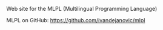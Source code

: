 Web site for the MLPL (Multilingual Programming Language)

MLPL on GitHub: https://github.com/ivandejanovic/mlpl
